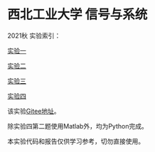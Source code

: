 # 西北工业大学 信号与系统

2021秋 实验索引：

[实验一](https://github.com/YongzeYang/NPU-U14M11056-Signal-and-System/blob/main/experiments/ex1.md)

[实验二](https://github.com/YongzeYang/NPU-U14M11056-Signal-and-System/blob/main/experiments/ex2.md)

[实验三](https://github.com/YongzeYang/NPU-U14M11056-Signal-and-System/blob/main/experiments/ex3.md)

[实验四](https://github.com/YongzeYang/NPU-U14M11056-Signal-and-System/blob/main/experiments/ex4.md)

该实验[Gitee地址](https://gitee.com/yongze_yang/NPU-Signal-and-System)。

除实验四第二题使用Matlab外，均为Python完成。

本实验代码和报告仅供学习参考，切勿直接使用。
